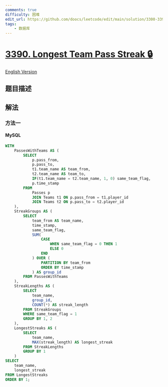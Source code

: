 ```yaml
---
comments: true
difficulty: 困难
edit_url: https://github.com/doocs/leetcode/edit/main/solution/3300-3399/3390.Longest%20Team%20Pass%20Streak/README.md
tags:
    - 数据库
---
```


<!-- problem:start -->

# [3390. Longest Team Pass Streak 🔒](https://leetcode.cn/problems/longest-team-pass-streak)

[English Version](/solution/3300-3399/3390.Longest%20Team%20Pass%20Streak/README_EN.md)

## 题目描述

<!-- description:start -->

<!-- description:end -->

## 解法

<!-- solution:start -->

### 方法一

<!-- tabs:start -->

#### MySQL

```sql
WITH
    PassesWithTeams AS (
        SELECT
            p.pass_from,
            p.pass_to,
            t1.team_name AS team_from,
            t2.team_name AS team_to,
            IF(t1.team_name = t2.team_name, 1, 0) same_team_flag,
            p.time_stamp
        FROM
            Passes p
            JOIN Teams t1 ON p.pass_from = t1.player_id
            JOIN Teams t2 ON p.pass_to = t2.player_id
    ),
    StreakGroups AS (
        SELECT
            team_from AS team_name,
            time_stamp,
            same_team_flag,
            SUM(
                CASE
                    WHEN same_team_flag = 0 THEN 1
                    ELSE 0
                END
            ) OVER (
                PARTITION BY team_from
                ORDER BY time_stamp
            ) AS group_id
        FROM PassesWithTeams
    ),
    StreakLengths AS (
        SELECT
            team_name,
            group_id,
            COUNT(*) AS streak_length
        FROM StreakGroups
        WHERE same_team_flag = 1
        GROUP BY 1, 2
    ),
    LongestStreaks AS (
        SELECT
            team_name,
            MAX(streak_length) AS longest_streak
        FROM StreakLengths
        GROUP BY 1
    )
SELECT
    team_name,
    longest_streak
FROM LongestStreaks
ORDER BY 1;
```

<!-- tabs:end -->

<!-- solution:end -->

<!-- problem:end -->
